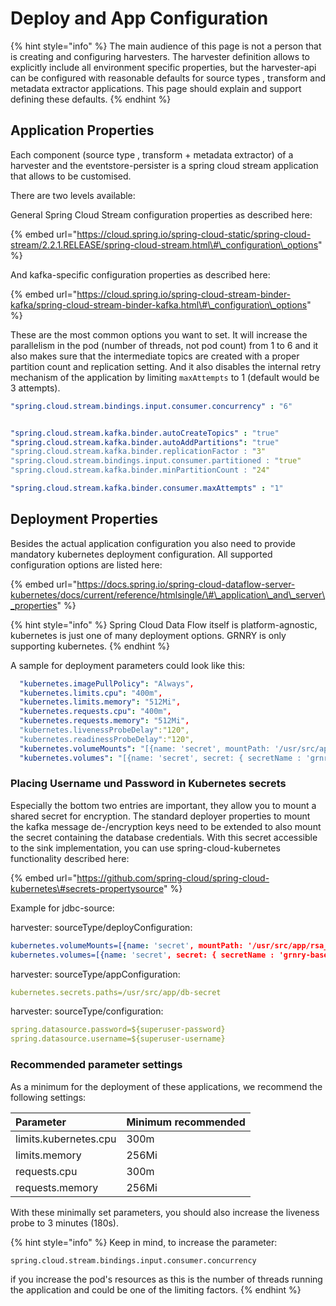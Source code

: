 # Deploy and App Configuration

{% hint style="info" %}
The main audience of this page is not a person that is creating and configuring harvesters. The harvester definition allows to explicitly include all environment specific properties, but the harvester-api can be configured with reasonable defaults for source types , transform and metadata extractor applications. This page should explain and support defining these defaults.
{% endhint %}

## Application Properties

Each component \(source type , transform + metadata extractor\) of a harvester and the eventstore-persister is a spring cloud stream application that allows to be customised.

There are two levels available:

General Spring Cloud Stream configuration properties as described here:

{% embed url="https://cloud.spring.io/spring-cloud-static/spring-cloud-stream/2.2.1.RELEASE/spring-cloud-stream.html\#\_configuration\_options" %}

And kafka-specific configuration properties as described here:

{% embed url="https://cloud.spring.io/spring-cloud-stream-binder-kafka/spring-cloud-stream-binder-kafka.html\#\_configuration\_options" %}

These are the most common options you want to set. It will increase the parallelism in the pod \(number of threads, not pod count\) from 1 to 6 and it also makes sure that the intermediate topics  are created with a proper partition count and replication setting. And it also disables the internal retry mechanism of the application by limiting `maxAttempts` to 1 \(default would be 3 attempts\).

```yaml
"spring.cloud.stream.bindings.input.consumer.concurrency" : "6"


"spring.cloud.stream.kafka.binder.autoCreateTopics" : "true"
"spring.cloud.stream.kafka.binder.autoAddPartitions": "true"
"spring.cloud.stream.kafka.binder.replicationFactor : "3"
"spring.cloud.stream.bindings.input.consumer.partitioned : "true"
"spring.cloud.stream.kafka.binder.minPartitionCount : "24"

"spring.cloud.stream.kafka.binder.consumer.maxAttempts" : "1"
```

## Deployment Properties

Besides the actual application configuration you also need to provide mandatory kubernetes deployment configuration. All supported configuration options are listed here:

{% embed url="https://docs.spring.io/spring-cloud-dataflow-server-kubernetes/docs/current/reference/htmlsingle/\#\_application\_and\_server\_properties" %}

{% hint style="info" %}
Spring Cloud Data Flow itself is platform-agnostic, kubernetes is just one of many deployment options. GRNRY is only supporting kubernetes.
{% endhint %}

A sample for deployment parameters could look like this:

```yaml
  "kubernetes.imagePullPolicy": "Always",
  "kubernetes.limits.cpu": "400m",
  "kubernetes.limits.memory": "512Mi",
  "kubernetes.requests.cpu": "400m",
  "kubernetes.requests.memory": "512Mi",
  "kubernetes.livenessProbeDelay":"120",
  "kubernetes.readinessProbeDelay":"120",
  "kubernetes.volumeMounts": "[{name: 'secret', mountPath: '/usr/src/app/rsa_privatekey.key' , subPath: 'rsa_privatekey.key' , readOnly : 'true' },{name: 'secret', mountPath: '/usr/src/app/rsa_publickey.key' , subPath: 'rsa_publickey.key' , readOnly : 'true' }]",
  "kubernetes.volumes": "[{name: 'secret', secret: { secretName : 'grnry-base-encryption-token' , defaultMode : '256' }}]"
```

### Placing Username und Password in Kubernetes secrets

Especially the bottom two entries are important, they allow you to mount a shared secret for encryption. The standard deployer properties to mount the kafka message de-/encryption keys need to be extended to also mount the secret containing the database credentials. With this secret accessible to the sink implementation, you can use spring-cloud-kubernetes functionality described here:

{% embed url="https://github.com/spring-cloud/spring-cloud-kubernetes\#secrets-propertysource" %}

Example for jdbc-source:

harvester: sourceType/deployConfiguration:

```yaml
kubernetes.volumeMounts=[{name: 'secret', mountPath: '/usr/src/app/rsa_privatekey.key' , subPath: 'rsa_privatekey.key' , readOnly : 'true' },{name: 'secret', mountPath: '/usr/src/app/rsa_publickey.key' , subPath: 'rsa_publickey.key' , readOnly : 'true' }, {name: 'db-secret', mountPath: '/usr/src/app/db-secret' , readOnly : 'true' }] 
kubernetes.volumes=[{name: 'secret', secret: { secretName : 'grnry-base-encryption-token' , defaultMode : '256' }}, {name: 'db-secret', secret: { secretName : 'grnry-pg-citus-dev-secret' , defaultMode : '256' }}]
```

harvester: sourceType/appConfiguration:

```yaml
kubernetes.secrets.paths=/usr/src/app/db-secret 
```

harvester: sourceType/configuration:

```yaml
spring.datasource.password=${superuser-password} 
spring.datasource.username=${superuser-username}
```

### Recommended parameter settings

As a minimum for the deployment of these applications, we recommend the following settings:

| Parameter | Minimum recommended |
| :--- | :--- |
| limits.kubernetes.cpu | 300m |
| limits.memory | 256Mi |
| requests.cpu | 300m |
| requests.memory | 256Mi |

With these minimally set parameters, you should also increase the liveness probe to 3 minutes \(180s\).

{% hint style="info" %}
Keep in mind, to increase the parameter: 

```text
spring.cloud.stream.bindings.input.consumer.concurrency
```

if you increase the pod's resources as this is the number of threads running the application and could be one of the limiting factors.
{% endhint %}

